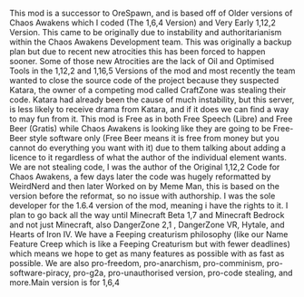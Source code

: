 This mod is a successor to OreSpawn, and is based off of Older versions of Chaos Awakens which I coded (The 1,6,4 Version) and Very Early 1,12,2 Version. This came to be originally due to instability and authoritarianism within the Chaos Awakens Development team. This was originally a backup plan but due to recent new atrocities this has been forced to happen sooner. Some of those new Atrocities are the lack of Oil and Optimised Tools in the 1,12,2 and 1,16,5 Versions of the mod and most recently the team wanted to close the source code of the project because they suspected Katara, the owner of a competing mod called CraftZone was stealing their code. Katara had already been the cause of much instability, but this server, is less likely to receive drama from Katara, and if it does we can find a way to may fun from it. This mod is Free as in both Free Speech (Libre) and Free Beer (Gratis) while  Chaos Awakens is looking like they are going to be Free-Beer style software only (Free Beer means it is free from money but you cannot do everything you want with it) due to them talking about adding a licence to it regardless of what the author of the individual element wants. We are not stealing code, I was the author of the Original 1,12,2 Code for Chaos Awakens, a few days later the code was hugely reformatted by WeirdNerd and then later Worked on by Meme Man, this is based on the version before the reformat, so no issue with authorship. I was the sole developer for the 1.6.4 version of the mod, meaning i have the rights to it. I plan to go back all the way until Minecraft Beta 1,7 and Minecraft Bedrock and not just Minecraft, also DangerZone 2,1 , DangerZone VR, Hytale, and Hearts of Iron IV.
We have a Feeping creaturism philosophy (like our Name Feature Creep which is like a Feeping Creaturism but with fewer deadlines) which means we hope to get as many features as possible with as fast as possible. We are also pro-freedom, pro-anarchism, pro-comminism, pro-software-piracy, pro-g2a, pro-unauthorised version, pro-code stealing, and more.Main version is for 1,6,4
